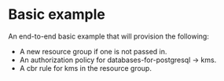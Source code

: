 # Basic example

<!--
The basic example should call the module(s) stored in this repository with a basic configuration.
Note, there is a pre-commit hook that will take the title of each example and include it in the repos main README.md.
The text below should describe exactly what resources are provisioned / configured by the example.
-->

An end-to-end basic example that will provision the following:

- A new resource group if one is not passed in.
- An authorization policy for databases-for-postgresql -> kms.
- A cbr rule for kms in the resource group.
